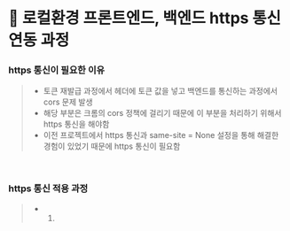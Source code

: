# 📌 로컬환경 프론트엔드, 백엔드 https 통신 연동 과정

### https 통신이 필요한 이유
> - 토큰 재발급 과정에서 헤더에 토큰 값을 넣고 백엔드를 통신하는 과정에서 cors 문제 발생
> - 해당 부분은 크롬의 cors 정책에 걸리기 때문에 이 부분을 처리하기 위해서 https 통신을 해야함
> - 이전 프로젝트에서 https 통신과 same-site = None 설정을 통해 해결한 경험이 있었기 때문에 https 통신이 필요함

<br>

### https 통신 적용 과정
> - 1.
